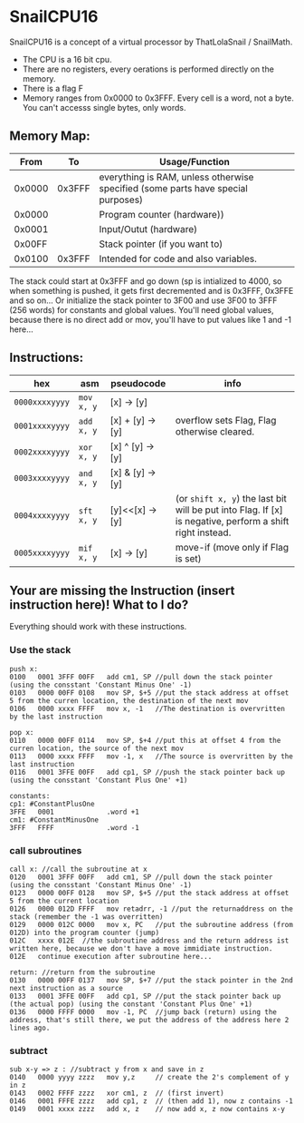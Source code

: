 # SnailCPU16

SnailCPU16 is a concept of a virtual processor by ThatLolaSnail / SnailMath.

- The CPU is a 16 bit cpu.
- There are no registers, every oerations is performed directly on the memory.
- There is a flag F
- Memory ranges from 0x0000 to 0x3FFF. Every cell is a word, not a byte. You can't accesss single bytes, only words.

## Memory Map:
| From   | To     | Usage/Function |
| ---    | ---    | ---            |
| 0x0000 | 0x3FFF | everything is RAM, unless otherwise specified (some parts have special purposes) |
| 0x0000 |        | Program counter (hardware)) |
| 0x0001 |        | Input/Outut (hardware) |
| 0x00FF |        | Stack pointer (if you want to) |
| 0x0100 | 0x3FFF | Intended for code and also variables. |

The stack could start at 0x3FFF and go down (sp is intialized to 4000, so when something is pushed, it gets first decremented and is 0x3FFF, 0x3FFE and so on...
Or initialize the stack pointer to 3F00 and use 3F00 to 3FFF (256 words) for constants and global values.
You'll need global values, because there is no direct add or mov, you'll have to put values like 1 and -1 here...

## Instructions:
| hex            | asm        | pseudocode       | info |
| ---            | ---        | ---              | --- |
| `0000xxxxyyyy` | `mov x, y` | [x]       -> [y] | |
| `0001xxxxyyyy` | `add x, y` | [x] + [y] -> [y] | overflow sets Flag, Flag otherwise cleared. |
| `0002xxxxyyyy` | `xor x, y` | [x] ^ [y] -> [y] | |
| `0003xxxxyyyy` | `and x, y` | [x] & [y] -> [y] | |
| `0004xxxxyyyy` | `sft x, y` | [y]<<[x]  -> [y] | (or `shift x, y`) the last bit will be put into Flag. If [x] is negative, perform a shift right instead. |
| `0005xxxxyyyy` | `mif x, y` | [x]       -> [y] | move-if (move only if Flag is set)  |

## Your are missing the Instruction (insert instruction here)! What to I do?

Everything should work with these instructions.

### Use the stack

```
push x:
0100   0001 3FFF 00FF   add cm1, SP	//pull down the stack pointer (using the consstant 'Constant Minus One' -1)
0103   0000 00FF 0108   mov SP, $+5	//put the stack address at offset 5 from the curren location, the destination of the next mov
0106   0000 xxxx FFFF   mov x, -1	//The destination is overvritten by the last instruction

pop x:
0110   0000 00FF 0114   mov SP, $+4	//put this at offset 4 from the curren location, the source of the next mov
0113   0000 xxxx FFFF   mov -1, x	//The source is overvritten by the last instruction
0116   0001 3FFE 00FF   add cp1, SP	//push the stack pointer back up (using the consstant 'Constant Plus One' +1)

constants:
cp1: #ConstantPlusOne
3FFE   0001             .word +1
cm1: #ConstantMinusOne
3FFF   FFFF             .word -1
```

### call subroutines

```
call x: //call the subroutine at x
0120   0001 3FFF 00FF   add cm1, SP	//pull down the stack pointer (using the consstant 'Constant Minus One' -1)
0123   0000 00FF 0128   mov SP, $+5	//put the stack address at offset 5 from the current location
0126   0000 012D FFFF   mov retadrr, -1	//put the returnaddress on the stack (remember the -1 was overritten)
0129   0000 012C 0000   mov x, PC	//put the subroutine address (from 012D) into the program counter (jump)
012C   xxxx 012E  //the subroutine address and the return address ist written here, because we don't have a move immidiate instruction.
012E   continue execution after subroutine here...

return: //return from the subroutine
0130   0000 00FF 0137   mov SP, $+7	//put the stack pointer in the 2nd next instruction as a source
0133   0001 3FFE 00FF   add cp1, SP	//put the stack pointer back up (the actual pop) (using the constant 'Constant Plus One' +1)
0136   0000 FFFF 0000   mov -1, PC	//jump back (return) using the address, that's still there, we put the address of the address here 2 lines ago. 
```

### subtract

```
sub x-y => z : //subtract y from x and save in z
0140   0000 yyyy zzzz	mov y,z		// create the 2's complement of y in z
0143   0002 FFFF zzzz	xor cm1, z	// (first invert)
0146   0001 FFFE zzzz	add cp1, z	// (then add 1), now z contains -1
0149   0001 xxxx zzzz	add x, z	// now add x, z now contains x-y
```

